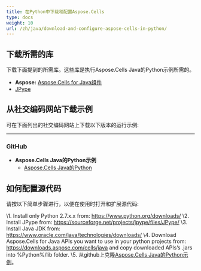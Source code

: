```yaml
---
title: 在Python中下载和配置Aspose.Cells
type: docs
weight: 10
url: /zh/java/download-and-configure-aspose-cells-in-python/
---
```


## **下载所需的库**
下载下面提到的所需库。这些库是执行Aspose.Cells Java的Python示例所需的。

- **Aspose:** [Aspose.Cells for Java组件](https://downloads.aspose.com/cells/java/)
- [JPype](https://pypi.org/project/JPype1/)
## **从社交编码网站下载示例**
可在下面列出的社交编码网站上下载以下版本的运行示例:

-----
### **GitHub**
- **Aspose.Cells Java的Python示例** 
  - [Aspose.Cells Java的Python](https://github.com/aspose-cells/Aspose.Cells-for-Java/releases/tag/Aspose.Cells_Java_for_Python-v1.0)
## **如何配置源代码**
请按以下简单步骤进行，以便在使用时打开和扩展源代码:

\1. Install only Python 2.7.x.x from: <https://www.python.org/downloads/>
\2. Install JPype from: <https://sourceforge.net/projects/jpype/files/JPype/>
\3. Install Java JDK from: <https://www.oracle.com/java/technologies/downloads/>
\4. Download Aspose.Cells for Java APIs you want to use in your python projects from: <https://downloads.aspose.com/cells/java> and copy downloaded APIs’s .jars into %Python%/lib folder.
\5. 从github上克隆[Aspose.Cells Java的Python示例](https://github.com/aspose-cells/Aspose.Cells-for-Java/tree/master/Plugins/Aspose-Cells-Java-for-Python)。

